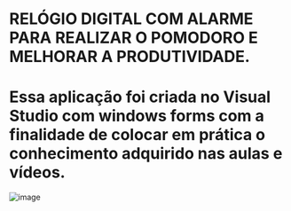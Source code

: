 # RELÓGIO DIGITAL COM ALARME PARA REALIZAR O POMODORO E MELHORAR A PRODUTIVIDADE.

# Essa aplicação foi criada no Visual Studio com windows forms com a finalidade de colocar em prática o conhecimento adquirido nas aulas e vídeos.

![image](https://user-images.githubusercontent.com/109484017/208273351-6a40e0d4-f963-4353-860f-1eb3b8eb338e.png)

#
